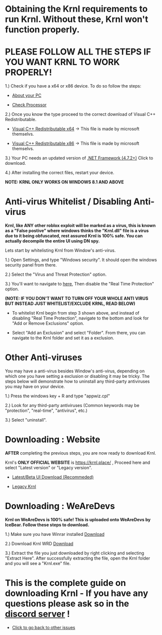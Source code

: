 # Obtaining the Krnl requirements to run Krnl. Without these, Krnl won't function properly.
# PLEASE FOLLOW ALL THE STEPS IF YOU WANT KRNL TO WORK PROPERLY!
1.) Check if you have a x64 or x86 device. To do so follow the steps:

- [About your PC](https://cdn.discordapp.com/attachments/903380408597614623/1013502716007428186/about.png)

- [Check Processor](https://cdn.discordapp.com/attachments/903380408597614623/1013503478380896266/unknown.png)

2.) Once you know the type proceed to the correct download of Visual C++ Redistributable.

- [Visual C++ Redistributable x64](https://aka.ms/vs/16/release/vc_redist.x64.exe) -> This file is made by microsoft themselvs.


- [Visual C++ Redistributable x86](https://aka.ms/vs/16/release/vc_redist.x86.exe) -> This file is made by microsoft themselvs.

3.) Your PC needs an updated version of [.NET Framework (4.7.2+)](https://dotnet.microsoft.com/download/dotnet-framework/net48) Click to download.


4.) After installing the correct files, restart your device. 

**NOTE: KRNL ONLY WORKS ON WINDOWS 8.1 AND ABOVE**

# Anti-virus Whitelist / Disabling Anti-virus
**Krnl, like ANY other roblox exploit will be marked as a virus, this is known as a "False postive" where windows thinks the "Krnl.dll" file is a virus due to it being obfuscated, rest assured Krnl is 100% safe.
You can actually decompile the entire UI using DN spy.**

Lets start by whitelisting Krnl from Window's anti-virus.

1.) Open Settings, and type "Windows security". It should open the windows security panel from there.

2.) Select the "Virus and Threat Protection" option.

3.) You'll want to navigate to [here](https://cdn.discordapp.com/attachments/903380408597614623/1013506105420283934/unknown.png), Then disable the "Real Time Protection" option.


**(NOTE: IF YOU DON'T WANT TO TURN OFF YOUR WHOLE ANTI VIRUS BUT INSTEAD JUST WHITELIST/EXCLUDE KRNL, READ BELOW)**

- To whitelist Krnl begin from step 3 shown above, and instead of disabling "Real Time Protection", navigate to the bottom and look for "Add or Remove Exclusions" option.

- Select "Add an Exclusion" and select "Folder". From there, you can navigate to the Krnl folder and set it as a exclusion.


# Other Anti-viruses

You may have a anti-virus besides Window's anti-virus, depending on which one you have setting a exclusion or disabling it may be tricky. The steps below will demonstrate how to uninstall any third-party antiviruses you may have on your device.

1.) Press the windows key + R and type "appwiz.cpl"

2.) Look for any third-party antiviruses (Common keywords may be "protection", "real-time", "antivirus", etc.)

3.) Select "uninstall".


# Downloading : Website

**AFTER** completing the previous steps, you are now ready to download Krnl.

Krnl's **ONLY OFFICIAL WEBSITE** is https://krnl.place/ , Proceed here and select "Latest version" or "Legacy version".

- [Latest/Beta UI Download (Recommeded)](https://k-storage.com/krnl_beta.exe)

- [Legacy Krnl](https://k-storage.com/krnl_bootstrapper.exe)

# Downloading : WeAreDevs
**Krnl on WeAreDevs is 100% safe! This is uploaded onto WeAreDevs by IceBear. Follow these steps to download.**

1.) Make sure you have Winrar installed [Download](https://www.win-rar.com/postdownload.html?&L=0)

2.) Download Krnl WRD [Download](https://wearedevs.net/d/Krnl)

3.) Extract the file you just downloaded by right clicking and selecting "Extract Here". After successfully extracting the file, open the Krnl folder and you will see a "Krnl.exe" file. 


# This is the complete guide on downloading Krnl - If you have any questions please ask so in the [discord server](https://krnl.place/invite.html) !
- [Click to go back to other issues](https://github.com/Krnl-staff/Faq/blob/main/README.md)
